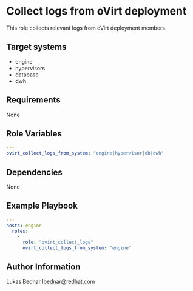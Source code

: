 Collect logs from oVirt deployment
==================================

This role collects relevant logs from oVirt deployment members.

Target systems
--------------

* engine
* hypervisors
* database
* dwh

Requirements
------------

None


Role Variables
--------------

```yaml
---
ovirt_collect_logs_from_system: "engine|hypervisor|db|dwh"
```

Dependencies
------------

None


Example Playbook
----------------

```yaml
---
hosts: engine
  roles:
    -
      role: "ovirt_collect_logs"
      ovirt_collect_logs_from_system: "engine"
```


Author Information
------------------

Lukas Bednar
lbednar@redhat.com

